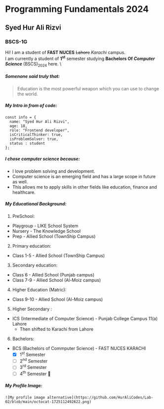 # Programming Fundamentals 2024
## Syed Hur Ali Rizvi
### BSCS-1G

Hi! I am a student of __FAST NUCES__ ~~Lahore~~ *Karachi* campus.\
I am currently a student of **1<sup>st</sup>** semester studying **Bachelors Of _Computer Science_** (BSCS)<sub>2024</sub> here. \

##### Somenone said truly that:
> Education is the most powerful weapon which you can use to change the world.

##### My Intro in from of code:
```
const info = {
  name: "Syed Hur Ali Rizvi",
  age: 18,
  role: "Frontend developer",
  isCriticalThinker: true,
  isProblemSolver: true,
  status : student
};
```
##### I chose computer science because:
+ I love problem solving and development.
+ Computer science is an emerging field and has a large scope in future as well.
+ This allows me to apply skills in other fields like education, finance and healthcare.

##### My Educational Background:
1. PreSchool:
  * Playgroup - LIKE School System
  * Nursery - The Knowledge School
  * Prep - Allied School (TownShip Campus)
2. Primary education:
  - Class 1-5 - Allied School (TownShip Campus)
3. Secondary education:
  + Class 6 - Allied School (Punjab campus)
  + Class 7-9 - Allied School (Al-Moiz campus)
4. Higher Education (Matric):
  * Class 9-10 - Allied School (Al-Moiz campus)
5. Higher Secondary :
  - ICS (Intermediate of Computer Science) - Punjab College Campus 11(a) Lahore
    + Then shifted to Karachi from Lahore
6. Bachelors:
  - BCS (Bachelors of Commputer Science) - FAST NUCES KARACHI
    * [X] 1<sup>st</sup> Semester 
    - [ ] 2<sup>nd</sup> Semester
    - [ ] 3<sup>rd</sup> Semester 
    - [ ] 4<sup>th</sup> Semester :tada:
   
##### My Profile Image:
    ![My profile image alternative](https://github.com/HurAliCodes/Lab-02/blob/main/octocat-1725112492622.png)
